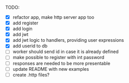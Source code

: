 
TODO: 
-[x] refactor app, make http server app too
-[x] add register
-[x] add login
-[x] add jwt
-[x] add jwt logic to handlers, providing user expressions
-[x] add userid to db
-[ ] worker should send id in case it is already defined
-[ ] make possible to register with int password
-[ ] responses are needed to be more presentable
-[ ] update README with new examples
-[ ] create .http files?
